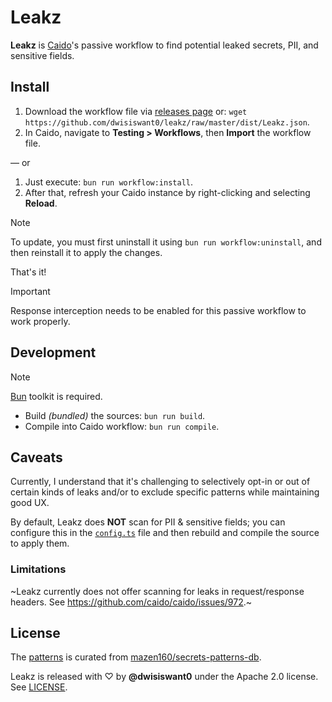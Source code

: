 # Leakz

**Leakz** is [Caido](https://caido.io)'s passive workflow to find potential leaked secrets, PII, and sensitive fields.

## Install

1. Download the workflow file via [releases page](https://github.com/dwisiswant0/leakz-passive-workflow/releases) or: `wget https://github.com/dwisiswant0/leakz/raw/master/dist/Leakz.json`.
1. In Caido, navigate to **Testing > Workflows**, then **Import** the workflow file.

— or

1. Just execute: `bun run workflow:install`.
1. After that, refresh your Caido instance by right-clicking and selecting **Reload**.

> [!NOTE]
> To update, you must first uninstall it using `bun run workflow:uninstall`,
> and then reinstall it to apply the changes.

That's it!

> [!IMPORTANT]
> Response interception needs to be enabled for this passive workflow to work properly.

## Development

> [!NOTE]
> [Bun](https://bun.sh) toolkit is required.

* Build _(bundled)_ the sources: `bun run build`.
* Compile into Caido workflow: `bun run compile`.

## Caveats

Currently, I understand that it's challenging to selectively opt-in or out of certain kinds of leaks and/or to exclude specific patterns while maintaining good UX.

By default, Leakz does **NOT** scan for PII & sensitive fields; you can configure this in the [`config.ts`](/src/config.ts) file and then rebuild and compile the source to apply them.

### Limitations

~Leakz currently does not offer scanning for leaks in request/response headers. See https://github.com/caido/caido/issues/972.~

## License

The [patterns](/src/db.json) is curated from [mazen160/secrets-patterns-db](https://github.com/mazen160/secrets-patterns-db).

Leakz is released with ♡ by **@dwisiswant0** under the Apache 2.0 license. See [LICENSE](/LICENSE).